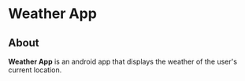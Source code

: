 # Weather App #

## About ##

**Weather App** is an android app that displays the weather of the user's current location.
